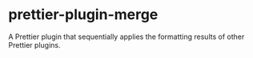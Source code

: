 # prettier-plugin-merge

A Prettier plugin that sequentially applies the formatting results of other Prettier plugins.
